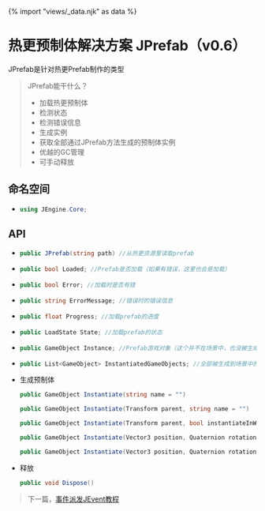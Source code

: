 {% import "views/_data.njk" as data %}

# 热更预制体解决方案 JPrefab（v0.6）

JPrefab是针对热更Prefab制作的类型

> JPrefab能干什么？
>
> - 加载热更预制体
> - 检测状态
> - 检测错误信息
> - 生成实例
> - 获取全部通过JPrefab方法生成的预制体实例
> - 优越的GC管理
> - 可手动释放

## 命名空间
- ```csharp
  using JEngine.Core;
  ```

## API
- ```csharp
  public JPrefab(string path) //从热更资源里读取prefab
  ```

- ```csharp
  public bool Loaded; //Prefab是否加载（如果有错误，这里也会是加载）
  ```

- ```csharp
  public bool Error; //加载时是否有错
  ```

- ```csharp
  public string ErrorMessage; //错误时的错误信息
  ```

- ```csharp
  public float Progress; //加载prefab的进度
  ```

- ```csharp
  public LoadState State; //加载prefab的状态
  ```

- ```csharp
  public GameObject Instance; //Prefab游戏对象（这个并不在场景中，也没被生成）
  ```

- ```csharp
  public List<GameObject> InstantiatedGameObjects; //全部被生成到场景中的游戏对象
  ```

- 生成预制体
  ```csharp
  public GameObject Instantiate(string name = "")
  ```

  ```csharp
  public GameObject Instantiate(Transform parent, string name = "")
  ```

  ```csharp
  public GameObject Instantiate(Transform parent, bool instantiateInWorldSpace, string name = "")
  ```

  ```csharp
  public GameObject Instantiate(Vector3 position, Quaternion rotation, string name = "")
  ```

  ```csharp
  public GameObject Instantiate(Vector3 position, Quaternion rotation,Transform parent, string name = "")
  ```

- 释放
  ```csharp
  public void Dispose()
  ```


> 下一篇，[事件派发JEvent教程](jevent-v0-6.html)

